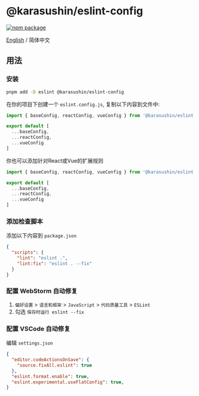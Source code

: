 # @karasushin/eslint-config

[![npm package](https://img.shields.io/npm/v/@karasushin/eslint-config.svg)](https://www.npmjs.com/package/@karasushin/eslint-config)

[English](./README.md) / 简体中文

## 用法

### 安装

```bash
pnpm add -D eslint @karasushin/eslint-config
```

在你的项目下创建一个 `eslint.config.js`, 复制以下内容到文件中:

```js
import { baseConfig, reactConfig, vueConfig } from '@karasushin/eslint

export default [
  ...baseConfig,
  ...reactConfig,
  ...vueConfig
]
```

你也可以添加针对React或Vue的扩展规则

```js
import { baseConfig, reactConfig, vueConfig } from '@karasushin/eslint

export default [
  ...baseConfig,
  ...reactConfig,
  ...vueConfig
]
```

### 添加检查脚本

添加以下内容到 `package.json`
```json
{
  "scripts": {
    "lint": "eslint .",
    "lint:fix": "eslint . --fix"
  }
}
```

### 配置 WebStorm 自动修复
1. `偏好设置` > `语言和框架` > `JavaScript` > `代码质量工具` > `ESLint`
2. 勾选 `保存时运行 eslint --fix`

### 配置 VSCode 自动修复
编辑 `settings.json`
```json
{
  "editor.codeActionsOnSave": {
    "source.fixAll.eslint": true
  },
  "eslint.format.enable": true,
  "eslint.experimental.useFlatConfig": true,
}
```